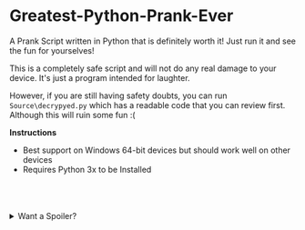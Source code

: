 # Greatest-Python-Prank-Ever
A Prank Script written in Python that is definitely worth it! Just run it and see the fun for yourselves! 

This is a completely safe script and will not do any real damage to your device. It's just a program intended for laughter.

However, if you are still having safety doubts, you can run `Source\decrypyed.py` which has a readable code that you can review first. Although this will ruin some fun :(

**Instructions**
* Best support on Windows 64-bit devices but should work well on other devices
* Requires Python 3x to be Installed

<br>
<br>
<br>
<details>
  <summary>Want a Spoiler?</summary>
  <p>
  <details>
  <summary>Are you really sure? This will ruin the fun!</summary>
  <p>
  <br>
  Okay Fine. It's gonna be a really big Rickroll!
  </p>
  </details>
</details>
</p>
</details>
